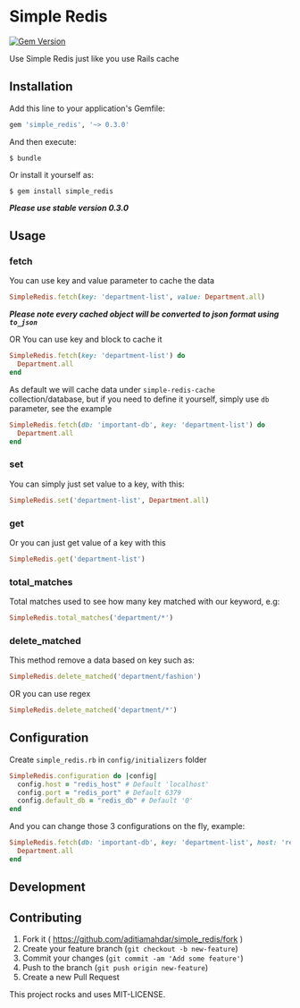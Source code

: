 # Simple Redis

[![Gem Version](https://badge.fury.io/rb/simple_redis.svg)](https://badge.fury.io/rb/simple_redis)

Use Simple Redis just like you use Rails cache

## Installation

Add this line to your application's Gemfile:

```ruby
gem 'simple_redis', '~> 0.3.0'
```

And then execute:

    $ bundle

Or install it yourself as:

    $ gem install simple_redis

_**Please use stable version 0.3.0**_

## Usage

### fetch
You can use key and value parameter to cache the data

```ruby
SimpleRedis.fetch(key: 'department-list', value: Department.all)
```
_**Please note every cached object will be converted to json format using `to_json`**_

OR You can use key and block to cache it

```ruby
SimpleRedis.fetch(key: 'department-list') do
  Department.all
end
```

As default we will cache data under `simple-redis-cache` collection/database, but if you need to define it yourself, simply use `db` parameter, see the example

```ruby
SimpleRedis.fetch(db: 'important-db', key: 'department-list') do
  Department.all
end
```

### set
You can simply just set value to a key, with this:

```ruby
SimpleRedis.set('department-list', Department.all)
```

### get
Or you can just get value of a key with this

```ruby
SimpleRedis.get('department-list')
```

### total_matches
Total matches used to see how many key matched with our keyword, e.g:

```ruby
SimpleRedis.total_matches('department/*')
```

### delete_matched
This method remove a data based on key such as:

```ruby
SimpleRedis.delete_matched('department/fashion')
```

OR you can use regex

```ruby
SimpleRedis.delete_matched('department/*')
```

## Configuration

Create `simple_redis.rb` in `config/initializers` folder

```ruby
SimpleRedis.configuration do |config|
  config.host = "redis_host" # Default 'localhost'
  config.port = "redis_port" # Default 6379
  config.default_db = "redis_db" # Default '0'
end
```

And you can change those 3 configurations on the fly, example:

```ruby
SimpleRedis.fetch(db: 'important-db', key: 'department-list', host: 'redis_host', port: 'redis_port') do
  Department.all
end
```

## Development

## Contributing

1. Fork it ( https://github.com/aditiamahdar/simple_redis/fork )
2. Create your feature branch (`git checkout -b new-feature`)
3. Commit your changes (`git commit -am 'Add some feature'`)
4. Push to the branch (`git push origin new-feature`)
5. Create a new Pull Request

This project rocks and uses MIT-LICENSE.
